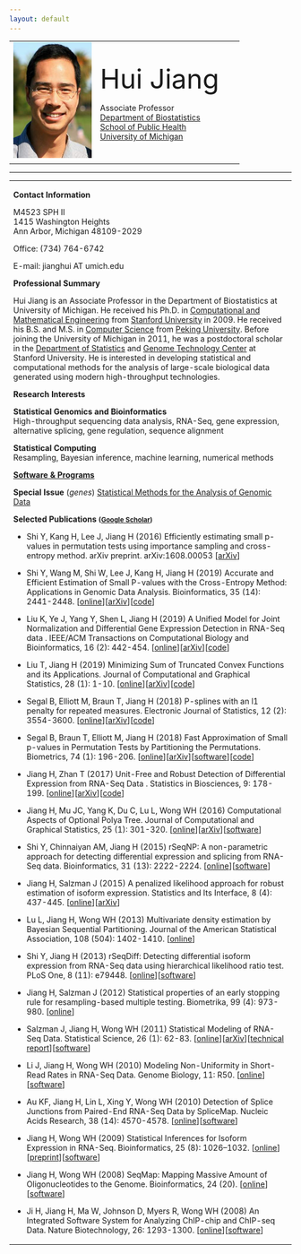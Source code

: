 ```yaml
---
layout: default
---
```


<table border="0" width="436">
<tbody>
<tr>
<td width="141"><font size="5"><img src="portrait.JPG" height="207" width="140"></font></td>
<td width="242">
<p><font size="5"><font size="7">Hui
Jiang</font></font></p>
<p>Associate Professor<br>
<a href="http://www.sph.umich.edu/biostat/">Department
of Biostatistics</a><br>
<a href="http://www.sph.umich.edu/">School of Public
Health</a><br>
<a href="http://www.umich.edu/">University of
Michigan</a></p>
</td>
</tr>
</tbody>
</table>
<hr>
<table border="0" width="960">
<tbody>
<tr>
<td width="590">
<p><strong>Contact Information</strong></p>
<p> M4523 SPH II<br>
1415 Washington Heights <br>
Ann Arbor, Michigan 48109-2029</p>
<p>Office: (734) 764-6742</p>
<p>E-mail: jianghui AT umich.edu </p>
<p><strong>Professional Summary</strong></p>
<p> Hui Jiang is an Associate Professor in the Department
of Biostatistics at University of Michigan. He received his Ph.D. in <a href="http://icme.stanford.edu/">Computational and
Mathematical Engineering</a> from <a href="http://www.stanford.edu/">Stanford University</a>
in 2009. He received his B.S. and M.S. in <a href="http://eecs.pku.edu.cn/eecs_english/aboutUs.shtml">Computer
Science</a> from <a href="http://english.pku.edu.cn">Peking
University</a>. Before joining the University of Michigan in
2011, he was a postdoctoral scholar in the <a href="http://www-stat.stanford.edu/">Department of Statistics</a>
and <a href="http://med.stanford.edu/sgtc/">Genome
Technology Center</a> at Stanford University. He is interested in
developing statistical and computational methods for the analysis of
large-scale biological data generated using modern high-throughput
technologies.</p>
<p><strong>Research Interests</strong></p>
<p><strong>Statistical Genomics and Bioinformatics</strong><br>
High-throughput sequencing data analysis,
RNA-Seq, gene expression, alternative splicing, gene regulation,
sequence alignment</p>
<p> <strong>Statistical Computing</strong><br>
Resampling, Bayesian inference, machine
learning, numerical methods</p>

<p><strong><a href="software.html">Software & Programs</a></strong></p>
<p><strong>Special Issue </strong> (<em>genes</em>) <a href="https://www.mdpi.com/journal/genes/special_issues/statistical_methods"> Statistical Methods for the Analysis of Genomic Data</a> </p>
<p><strong>Selected Publications <small>(<a href="http://scholar.google.com/citations?user=LszKw2cAAAAJ&amp;hl=en">Google Scholar</a>) </small>
</strong></p>
<ul>
  <li>
      <p class="p2">
          <span class="auto-style3">Shi Y, Kang H, Lee J, Jiang H (2016) Efficiently estimating small p-values in permutation tests using importance sampling and cross-entropy method</span>. <span class="auto-style2">arXiv preprint</span><span class="auto-style3">. arXiv:1608.00053 </span><span class="s3">[<a href="https://arxiv.org/abs/1608.00053"><span class="auto-style3">arXiv</span></a><span class="auto-style3">]</span></span></p>
  </li>
  <li>
      <p class="p2">
          <span class="auto-style3">Shi Y, Wang M, Shi W, Lee J, Kang H, Jiang H (2019) Accurate and Efficient Estimation of Small P-values with the Cross-Entropy Method: Applications in Genomic Data Analysis</span>. <span class="auto-style2">Bioinformatics</span><span class="auto-style3">, 35 (14): 2441-2448. </span><span class="s3">[<a href="https://academic.oup.com/bioinformatics/advance-article-abstract/doi/10.1093/bioinformatics/bty1005/5232222"><span class="auto-style3">online</span></a>][<a href="https://arxiv.org/abs/1803.03373"><span class="auto-style3">arXiv</span></a><span class="auto-style3">][<a href="https://github.com/shilab2017/MCMC-CE-codes"><span class="auto-style3">code</span></a>]</span></span></p>
  </li>
  <li>
          <p class="p2">
              <span class="auto-style3">Liu K, Ye J, Yang Y, Shen L, Jiang H (2019) A Unified Model for Joint Normalization and Differential Gene Expression Detection in RNA-Seq data </span>. <span class="auto-style2">IEEE/ACM Transactions on Computational Biology and Bioinformatics</span><span class="auto-style3">, 16 (2): 442-454. </span><span class="s3">[<a href="http://ieeexplore.ieee.org/document/8249873/"><span class="auto-style3">online</span></a>][<a href="https://arxiv.org/abs/1610.04078"><span class="auto-style3">arXiv</span></a><span class="auto-style3">][<a href="ELMSeq/">code</a>]</span></span></p>
            </li>
  <li>
     <p class="p2">
         <span class="auto-style3">Liu T, Jiang H (2019) Minimizing Sum of Truncated Convex Functions and its Applications</span>. <span class="auto-style2">Journal of Computational and Graphical Statistics</span><span class="auto-style3">, 28 (1): 1-10. </span>[<a href="http://www.tandfonline.com/doi/full/10.1080/10618600.2017.1390471"><span class="auto-style3">online</span></a>][<a href="https://arxiv.org/abs/1608.00236"><span class="auto-style3">arXiv</span></a><span class="auto-style3">][<a href="stcf/">code</a>]</span></p>
 </li>
 <li>
  <p class="p2">
      <span class="auto-style3">Segal B, Elliott M, Braun T, Jiang H (2018)  P-splines with an l1 penalty for repeated measures</span>. <span class="auto-style2">Electronic Journal of Statistics</span><span class="auto-style3">, 12 (2): 3554-3600. </span><span class="s3">[<a href="https://projecteuclid.org/euclid.ejs/1540951342"><span class="auto-style3">online</span></a>][<a href="https://arxiv.org/abs/1707.08933"><span class="auto-style3">arXiv</span></a><span class="auto-style3">]</span>[<a href="https://github.com/bdsegal/code-for-psplinesl1-paper"><span class="auto-style3">code</span></a>]</span></p>
</li>
<li>
     <p class="p2">
         <span class="auto-style3">Segal B, Braun T, Elliott M, Jiang H (2018) Fast Approximation of Small p-values in Permutation Tests by Partitioning the Permutations</span>. <span class="auto-style2">Biometrics</span><span class="auto-style3">, 74 (1): 196-206. [<a href="https://onlinelibrary.wiley.com/doi/10.1111/biom.12731/full">online</a>][<a href="http://arxiv.org/abs/1605.03992"><span class="auto-style3">arXiv</span></a><span class="auto-style3">][<a href="https://github.com/bdsegal/fastPerm">software</a>][<a href="https://github.com/bdsegal/code-for-fastPerm-paper">code</a>]</span></span></p>
 </li>
 <li>
      <p class="p2">
          <span class="auto-style3">Jiang H, Zhan T (2017) Unit-Free and Robust Detection of Differential Expression from RNA-Seq Data </span>. <span class="auto-style2">Statistics in Biosciences</span><span class="auto-style3">, 9: 178-199. <span class="s3">[<a href="http://em.rdcu.be/wf/click?upn=KP7O1RED-2BlD0F9LDqGVeSHRcKICTqq-2BE6WeJUt1ftvk-3D_7hhHBA9vEFYlmqAWJJRvgAwB-2B0k7uyI4OlQpDUwxk-2FIoYw2reiKevnrHzb83Vzm6X7PoBTIu7D2hVRoeNk3yWBF6H-2FJ3waUR-2FwGzs3qzVtvGtTGr8mcLIoAj2CL-2B0cZhbi6JKvzaPCnDYnzz05HEb0rYTc8S1phjBym0E4QQK4ChmTTpBWV1rrhO6ppancNljp0iwm-2FhEuizdAVTUqAQrw-3D-3D">online</a>]</span></span><span class="s3">[<a href="http://arxiv.org/abs/1405.4538"><span class="auto-style3">arXiv</span></a><span class="auto-style3">][<a href="rseqrobust/">code</a>]</span></span></p>
  </li>
  <li>
      <p class="p2">
          <span class="auto-style3">Jiang H, Mu JC, Yang K, Du C, Lu L, Wong WH (2016) Computational Aspects of Optional Polya Tree</span>. <span class="auto-style2">Journal of Computational and Graphical Statistics</span><span class="auto-style3">, 25 (1): 301-320. </span><span class="s3">[<a href="http://www.tandfonline.com/doi/abs/10.1080/10618600.2014.1002927"><span class="auto-style3">online</span></a><span class="auto-style3">][</span><a href="http://arxiv.org/abs/1309.5489"><span class="auto-style3">arXiv</span></a><span class="auto-style3">][</span><a href="http://www.stanford.edu/group/wonglab/opt_comp/"><span class="auto-style3">software</span></a><span class="auto-style3">]</span></span></p>
  </li>
  <li>
      <p class="p2">
          <span class="auto-style3">Shi Y, Chinnaiyan AM, Jiang H (2015) rSeqNP: A non-parametric approach for detecting differential expression and splicing from RNA-Seq data</span>. <span class="auto-style2">Bioinformatics</span><span class="auto-style3">, 31 (13): 2222-2224</span><span class="auto-style2">. </span><span class="s3">[<a href="http://bioinformatics.oxfordjournals.org/content/31/13/2222"><span class="auto-style3">online</span></a><span class="auto-style3">][</span></span><a href="rseqnp/"><span class="auto-style3">software</span></a><span class="auto-style3">]</span></p>
  </li>
          <li>
      <p class="p2">
          <span class="auto-style3">Jiang H, Salzman J (2015) A penalized likelihood approach for robust estimation of isoform expression</span>. <span class="auto-style2">Statistics and Its Interface</span><span class="auto-style3">, 8 (4): 437-445. </span> <span class="s3">[<a href="http://intlpress.com/site/pub/pages/journals/items/sii/content/vols/0008/0004/a003/index.html"><span class="auto-style3">online</span></a><span class="auto-style3">][</span><a href="http://arxiv.org/abs/1310.0379"><span class="auto-style3">arXiv</span></a><span class="auto-style3">]</span></span></p>
  </li>
  <li>
      <p class="p2">
          <span class="s2"><span class="auto-style3">Lu L, Jiang H, Wong WH (2013) Multivariate density estimation by Bayesian Sequential Partitioning</span>. <span class="auto-style2">Journal of the American Statistical Association</span><span class="auto-style3">, 108 (504): 1402-1410. </span> </span><span class="s3">[<a href="http://www.tandfonline.com/doi/full/10.1080/01621459.2013.813389"><span class="auto-style3">online</span></a><span class="auto-style3">]</span></span></p>
  </li>
  <li>
<p class="p2">
  <span class="s2"><span class="auto-style3">Shi Y, Jiang H (2013) rSeqDiff: Detecting differential isoform expression from RNA-Seq data using hierarchical likelihood ratio test</span>. <span class="auto-style2">PLoS One</span><span class="auto-style3">, 8 (11): e79448. </span> </span><span class="s3">[<a href="http://www.plosone.org/article/info%3Adoi%2F10.1371%2Fjournal.pone.0079448"><span class="auto-style3">online</span></a><span class="auto-style3">][</span><a href="rseqdiff/"><span class="auto-style3">software</span></a><span class="auto-style3">]</span></span></p>
</li>
<li>
      <p class="p2">
          <span class="s2"><span class="auto-style3">Jiang H, Salzman J (2012) Statistical properties of an early stopping rule for resampling-based multiple testing</span>. <span class="auto-style2">Biometrika</span><span class="auto-style3">, 99 (4): 973-980. </span> </span><span class="s3">[<a href="http://biomet.oxfordjournals.org/content/99/4/973"><span class="auto-style3">online</span></a><span class="auto-style3">]</span></span></p>
  </li>
  <li>
      <p class="p2">
          <span class="s2"><span class="auto-style3">Salzman J, Jiang H, Wong WH (2011) Statistical Modeling of RNA-Seq Data</span>. <span class="auto-style2">Statistical Science</span><span class="auto-style3">, 26 (1): 62-83. </span> </span><span class="s3">[<a href="http://projecteuclid.org/DPubS?verb=Display&amp;version=1.0&amp;service=UI&amp;handle=euclid.ss/1307626566&amp;page=record"><span class="auto-style3">online</span></a><span class="auto-style3">][</span><a href="http://arxiv.org/abs/1106.3211"><span class="auto-style3">arXiv</span></a><span class="auto-style3">][</span><a href="https://statistics.stanford.edu/sites/default/files/BIO%20252.pdf"><span class="auto-style3">technical report</span></a><span class="auto-style3">][</span><a href="rseq/"><span class="auto-style3">software</span></a><span class="auto-style3">]</span></span></p>
  </li>
  <li>
      <p class="p2">
          <span class="s2"><span class="auto-style3">Li J, Jiang H, Wong WH (2010) Modeling Non-Uniformity in Short-Read Rates in RNA-Seq Data</span>. <span class="auto-style2">Genome Biology</span><span class="auto-style3">, 11: R50.</span></span><span class="s3"><span class="auto-style3"> [</span><a href="http://genomebiology.com/2010/11/5/R50"><span class="auto-style3">online</span></a><span class="auto-style3">][</span><a href="http://cran.r-project.org/web/packages/mseq/index.html"><span class="auto-style3">software</span></a><span class="auto-style3">]</span></span></p>
  </li>
  <li>
      <p class="p2">
          <span class="s2"><span class="auto-style3">Au KF, Jiang H, Lin L, Xing Y, Wong WH (2010) Detection of Splice Junctions from Paired-End RNA-Seq Data by SpliceMap</span>. <span class="auto-style2">Nucleic Acids Research</span><span class="auto-style3">, 38 (14): 4570-4578. </span> </span><span class="s3">[<a href="http://nar.oxfordjournals.org/content/38/14/4570"><span class="auto-style3">online</span></a><span class="auto-style3">][</span><a href="http://www.stanford.edu/group/wonglab/SpliceMap/"><span class="auto-style3">software</span></a><span class="auto-style3">]</span></span></p>
  </li>
  <li>
      <p class="p2">
          <span class="s2"><span class="auto-style3">Jiang H, Wong WH (2009) Statistical Inferences for Isoform Expression in RNA-Seq</span>. <span class="auto-style2">Bioinformatics</span><span class="auto-style3">, 25 (8): 1026–1032. </span> </span><span class="s3">[<a href="http://bioinformatics.oxfordjournals.org/cgi/content/full/25/8/1026"><span class="auto-style3">online</span></a><span class="auto-style3">][</span><a href="download/rnaseq_preprint.pdf"><span class="auto-style3">preprint</span></a><span class="auto-style3">][</span><a href="rseq/"><span class="auto-style3">software</span></a><span class="auto-style3">]</span></span></p>
  </li>
  <li>
      <p class="p2">
          <span class="s2"><span class="auto-style3">Jiang H, Wong WH (2008) SeqMap: Mapping Massive Amount of Oligonucleotides to the Genome</span>. <span class="auto-style2">Bioinformatics, </span><span class="auto-style3">24 (20). </span> </span><span class="s3">[<a href="http://bioinformatics.oxfordjournals.org/cgi/content/short/24/20/2395"><span class="auto-style3">online</span></a><span class="auto-style3">][</span><a href="seqmap/"><span class="auto-style3">software</span></a><span class="auto-style3">]</span></span></p>
  </li>
  <li>
      <p class="p2">
          <span class="s2"><span class="auto-style3">Ji H, Jiang H, Ma W, Johnson D, Myers R, Wong WH (2008) An Integrated Software System for Analyzing ChIP-chip and ChIP-seq Data</span>. <span class="auto-style2">Nature Biotechnology,</span><span class="auto-style3"> 26: 1293-1300.</span></span><span class="s3"><span class="auto-style3"> [</span><a href="http://www.nature.com/nbt/journal/v26/n11/abs/nbt.1505.html"><span class="auto-style3">online</span></a><span class="auto-style3">][</span><a href="http://www.biostat.jhsph.edu/%7Ehji/cisgenome/"><span class="auto-style3">software</span></a><span class="auto-style3">]</span></span></p>
  </li>
</ul>
</td>
</tr>
</tbody>
</table>
